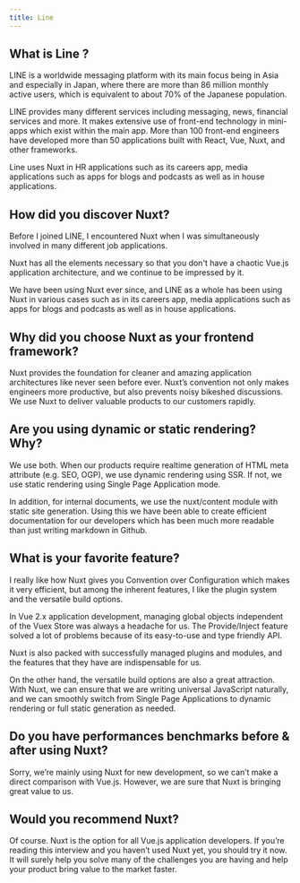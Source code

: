 ```yaml
---
title: Line
---
```


## What is Line ?

LINE is a worldwide messaging platform with its main focus being in Asia and especially in Japan, where there are more than 86 million monthly active users, which is equivalent to about 70% of the Japanese population.

LINE provides many different services including messaging, news, financial services and more. It makes extensive use of front-end technology in mini-apps which exist within the main app. More than 100 front-end engineers have developed more than 50 applications built with React, Vue, Nuxt, and other frameworks.

Line uses Nuxt in HR applications such as its careers app, media applications such as apps for blogs and podcasts as well as in house applications.

## How did you discover Nuxt?

Before I joined LINE, I encountered Nuxt when I was simultaneously involved in many different job applications.

Nuxt has all the elements necessary so that you don't have a chaotic Vue.js application architecture, and we continue to be impressed by it.

We have been using Nuxt ever since, and LINE as a whole has been using Nuxt in various cases such as in its careers app, media applications such as apps for blogs and podcasts as well as in house applications.

## Why did you choose Nuxt as your frontend framework?

Nuxt provides the foundation for cleaner and amazing application architectures like never seen before ever. Nuxt’s convention not only makes engineers more productive, but also prevents noisy bikeshed discussions. We use Nuxt to deliver valuable products to our customers rapidly.

## Are you using dynamic or static rendering? Why?

We use both. When our products require realtime generation of HTML meta attribute (e.g. SEO, OGP), we use dynamic rendering using SSR. If not, we use static rendering using Single Page Application mode.

In addition, for internal documents, we use the nuxt/content module with static site generation. Using this we have been able to create efficient documentation for our developers which has been much more readable than just writing markdown in Github.

## What is your favorite feature?

I really like how Nuxt gives you Convention over Configuration which makes it very efficient, but among the inherent features, I like the plugin system and the versatile build options.

In Vue 2.x application development, managing global objects independent of the Vuex Store was always a headache for us. The Provide/Inject feature solved a lot of problems because of its easy-to-use and type friendly API.

Nuxt is also packed with successfully managed plugins and modules, and the features that they have are indispensable for us.

On the other hand, the versatile build options are also a great attraction. With Nuxt, we can ensure that we are writing universal JavaScript naturally, and we can smoothly switch from Single Page Applications to dynamic rendering or full static generation as needed.

## Do you have performances benchmarks before & after using Nuxt?

Sorry, we’re mainly using Nuxt for new development, so we can’t make a direct comparison with Vue.js. However, we are sure that Nuxt is bringing great value to us.

## Would you recommend Nuxt?

Of course. Nuxt is the option for all Vue.js application developers. If you’re reading this interview and you haven’t used Nuxt yet, you should try it now. It will surely help you solve many of the challenges you are having and help your product bring value to the market faster.
